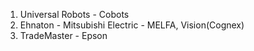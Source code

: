 1. Universal Robots - Cobots
2. Ehnaton - Mitsubishi Electric - MELFA, Vision(Cognex)
3. TradeMaster - Epson 